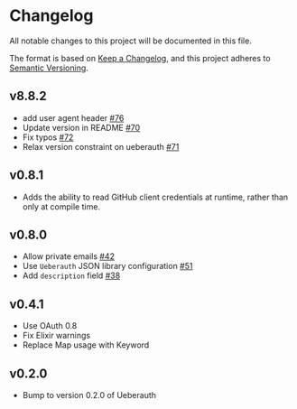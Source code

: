 # Changelog

All notable changes to this project will be documented in this file.

The format is based on [Keep a Changelog](https://keepachangelog.com/en/1.0.0/),
and this project adheres to [Semantic Versioning](https://semver.org/spec/v2.0.0.html).

## v8.8.2

* add user agent header [#76](https://github.com/ueberauth/ueberauth_github/pull/76)
* Update version in README [#70](https://github.com/ueberauth/ueberauth_github/pull/70)
* Fix typos [#72](https://github.com/ueberauth/ueberauth_github/pull/72)
* Relax version constraint on ueberauth [#71](https://github.com/ueberauth/ueberauth_github/pull/71)

## v0.8.1

* Adds the ability to read GitHub client credentials at runtime, rather than only at compile time.

## v0.8.0

* Allow private emails [#42](https://github.com/ueberauth/ueberauth_github/pull/42)
* Use `Ueberauth` JSON library configuration [#51](https://github.com/ueberauth/ueberauth_github/pull/51)
* Add `description` field [#38](https://github.com/ueberauth/ueberauth_github/pull/38)

## v0.4.1

* Use OAuth 0.8
* Fix Elixir warnings
* Replace Map usage with Keyword

## v0.2.0

* Bump to version 0.2.0 of Ueberauth
